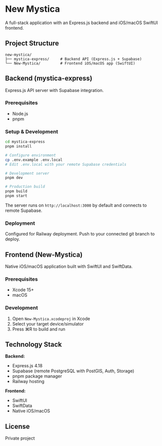 # New Mystica

A full-stack application with an Express.js backend and iOS/macOS SwiftUI frontend.

## Project Structure

```
new-mystica/
├── mystica-express/     # Backend API (Express.js + Supabase)
└── New-Mystica/         # Frontend iOS/macOS app (SwiftUI)
```

## Backend (mystica-express)

Express.js API server with Supabase integration.

### Prerequisites
- Node.js
- pnpm

### Setup & Development

```bash
cd mystica-express
pnpm install

# Configure environment
cp .env.example .env.local
# Edit .env.local with your remote Supabase credentials

# Development server
pnpm dev

# Production build
pnpm build
pnpm start
```

The server runs on `http://localhost:3000` by default and connects to remote Supabase.

### Deployment

Configured for Railway deployment. Push to your connected git branch to deploy.

## Frontend (New-Mystica)

Native iOS/macOS application built with SwiftUI and SwiftData.

### Prerequisites
- Xcode 15+
- macOS

### Development

1. Open `New-Mystica.xcodeproj` in Xcode
2. Select your target device/simulator
3. Press ⌘R to build and run

## Technology Stack

**Backend:**
- Express.js 4.18
- Supabase (remote PostgreSQL with PostGIS, Auth, Storage)
- pnpm package manager
- Railway hosting

**Frontend:**
- SwiftUI
- SwiftData
- Native iOS/macOS

## License

Private project

